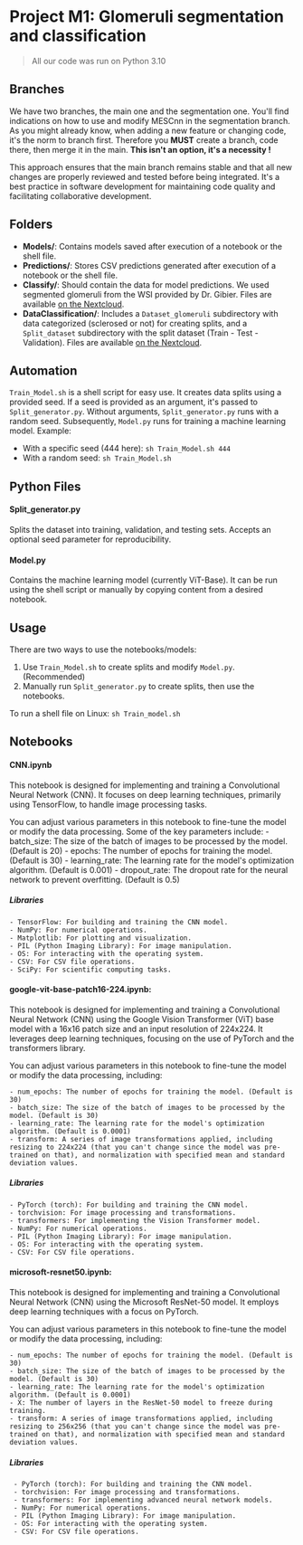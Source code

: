 # Project M1: Glomeruli segmentation and classification

> All our code was run on Python 3.10

## Branches

We have two branches, the main one and the segmentation one. 
You'll find indications on how to use and modify MESCnn in the segmentation branch.
As you might already know, when adding a new feature or changing code, it's the norm to branch first. 
Therefore you __**MUST**__ create a branch, code there, then merge it in the main. **This isn't an option, it's a necessity !**

This approach ensures that the main branch remains stable and that all new changes are properly reviewed and tested before being integrated. It's a best practice in software development for maintaining code quality and facilitating collaborative development.

## Folders

* **Models/**: Contains models saved after execution of a notebook or the shell file.
* **Predictions/**: Stores CSV predictions generated after execution of a notebook or the shell file.
* **Classify/**: Should contain the data for model predictions. We used segmented glomeruli from the WSI provided by Dr. Gibier. Files are available [on the Nextcloud](https://nextcloud.dobial.com/s/YEFbFN3NyFnegiA).
* **DataClassification/**: Includes a `Dataset_glomeruli` subdirectory with data categorized (sclerosed or not) for creating splits, and a `Split_dataset` subdirectory with the split dataset (Train - Test - Validation). Files are available [on the Nextcloud](https://nextcloud.dobial.com/s/qd2QGrw7dZAJw7p).

## Automation

`Train_Model.sh` is a shell script for easy use. It creates data splits using a provided seed. If a seed is provided as an argument, it's passed to `Split_generator.py`. Without arguments, `Split_generator.py` runs with a random seed. Subsequently, `Model.py` runs for training a machine learning model.
Example:

- With a specific seed (444 here): `sh Train_Model.sh 444`
- With a random seed: `sh Train_Model.sh`

## Python Files

#### Split_generator.py

Splits the dataset into training, validation, and testing sets. Accepts an optional seed parameter for reproducibility.

#### Model.py

Contains the machine learning model (currently ViT-Base). It can be run using the shell script or manually by copying content from a desired notebook.

## Usage

There are two ways to use the notebooks/models:

1. Use `Train_Model.sh` to create splits and modify `Model.py`. (Recommended)
2. Manually run `Split_generator.py` to create splits, then use the notebooks.

To run a shell file on Linux: `sh Train_model.sh`

## Notebooks

#### CNN.ipynb

This notebook is designed for implementing and training a Convolutional Neural Network (CNN). It focuses on deep learning techniques, primarily using TensorFlow, to handle image processing tasks.

You can adjust various parameters in this notebook to fine-tune the model or modify the data processing. Some of the key parameters include:
\- batch_size: The size of the batch of images to be processed by the model. (Default is 20)
\- epochs: The number of epochs for training the model. (Default is 30)
\- learning_rate: The learning rate for the model's optimization algorithm. (Default is 0.001)
\- dropout_rate: The dropout rate for the neural network to prevent overfitting. (Default is 0.5)

##### Libraries

```
- TensorFlow: For building and training the CNN model.
- NumPy: For numerical operations.
- Matplotlib: For plotting and visualization.
- PIL (Python Imaging Library): For image manipulation.
- OS: For interacting with the operating system.
- CSV: For CSV file operations.
- SciPy: For scientific computing tasks.
```

#### google-vit-base-patch16-224.ipynb:

This notebook is designed for implementing and training a Convolutional Neural Network (CNN) using the Google Vision Transformer (ViT) base model with a 16x16 patch size and an input resolution of 224x224. It leverages deep learning techniques, focusing on the use of PyTorch and the transformers library.

You can adjust various parameters in this notebook to fine-tune the model or modify the data processing, including:

```
- num_epochs: The number of epochs for training the model. (Default is 30)
- batch_size: The size of the batch of images to be processed by the model. (Default is 30)
- learning_rate: The learning rate for the model's optimization algorithm. (Default is 0.0001)
- transform: A series of image transformations applied, including resizing to 224x224 (that you can't change since the model was pre-trained on that), and normalization with specified mean and standard deviation values.
```

##### Libraries

```
- PyTorch (torch): For building and training the CNN model.
- torchvision: For image processing and transformations.
- transformers: For implementing the Vision Transformer model.
- NumPy: For numerical operations.
- PIL (Python Imaging Library): For image manipulation.
- OS: For interacting with the operating system.
- CSV: For CSV file operations.
```

#### microsoft-resnet50.ipynb:

This notebook is designed for implementing and training a Convolutional Neural Network (CNN) using the Microsoft ResNet-50 model. It employs deep learning techniques with a focus on PyTorch.

You can adjust various parameters in this notebook to fine-tune the model or modify the data processing, including:

```
- num_epochs: The number of epochs for training the model. (Default is 30)
- batch_size: The size of the batch of images to be processed by the model. (Default is 30)
- learning_rate: The learning rate for the model's optimization algorithm. (Default is 0.0001)
- X: The number of layers in the ResNet-50 model to freeze during training.
- transform: A series of image transformations applied, including resizing to 256x256 (that you can't change since the model was pre-trained on that), and normalization with specified mean and standard deviation values.
```

##### Libraries

```
 - PyTorch (torch): For building and training the CNN model.
 - torchvision: For image processing and transformations.
 - transformers: For implementing advanced neural network models.
 - NumPy: For numerical operations.
 - PIL (Python Imaging Library): For image manipulation.
 - OS: For interacting with the operating system.
 - CSV: For CSV file operations.
```
